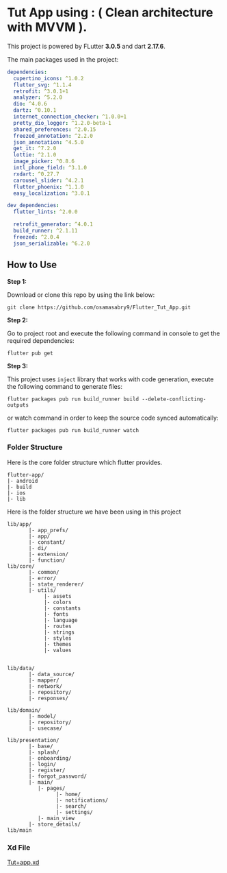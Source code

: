 # Tut App using : ( Clean architecture with MVVM ).

 This project is powered by FLutter **3.0.5** and dart **2.17.6**.

The main packages used in the project:

```yaml
dependencies:
  cupertino_icons: ^1.0.2
  flutter_svg: ^1.1.4
  retrofit: ^3.0.1+1
  analyzer: ^5.2.0
  dio: ^4.0.6
  dartz: ^0.10.1
  internet_connection_checker: ^1.0.0+1
  pretty_dio_logger: ^1.2.0-beta-1
  shared_preferences: ^2.0.15
  freezed_annotation: ^2.2.0
  json_annotation: ^4.5.0
  get_it: ^7.2.0
  lottie: ^2.1.0
  image_picker: ^0.8.6
  intl_phone_field: ^3.1.0
  rxdart: ^0.27.7
  carousel_slider: ^4.2.1
  flutter_phoenix: ^1.1.0
  easy_localization: ^3.0.1

dev_dependencies:
  flutter_lints: ^2.0.0

  retrofit_generator: ^4.0.1
  build_runner: ^2.1.11
  freezed: ^2.0.4
  json_serializable: ^6.2.0
```

## How to Use 

**Step 1:**

Download or clone this repo by using the link below:

```
git clone https://github.com/osamasabry9/Flutter_Tut_App.git
```

**Step 2:**

Go to project root and execute the following command in console to get the required dependencies: 

```
flutter pub get 
```

**Step 3:**

This project uses `inject` library that works with code generation, execute the following command to generate files:

```
flutter packages pub run build_runner build --delete-conflicting-outputs
```

or watch command in order to keep the source code synced automatically:

```
flutter packages pub run build_runner watch
```
### Folder Structure
Here is the core folder structure which flutter provides.

```
flutter-app/
|- android
|- build
|- ios
|- lib
```

Here is the folder structure we have been using in this project

```
lib/app/
       |- app_prefs/
       |- app/
       |- constant/
       |- di/
       |- extension/
       |- function/
lib/core/
       |- common/
       |- error/
       |- state_renderer/
       |- utils/
            |- assets
            |- colors
            |- constants
            |- fonts
            |- language
            |- routes
            |- strings
            |- styles
            |- themes
            |- values
            
            
lib/data/
       |- data_source/
       |- mapper/
       |- network/
       |- repository/
       |- responses/

lib/domain/
       |- model/
       |- repository/
       |- usecase/

lib/presentation/
       |- base/
       |- splash/
       |- onboarding/
       |- login/
       |- register/
       |- forgot_password/
       |- main/
          |- pages/
                |- home/
                |- notifications/
                |- search/
                |- settings/
          |- main_view
       |- store_details/
lib/main
```

### Xd File
[Tut+app.xd](https://github.com/osamasabry9/Flutter_Tut_App/blob/master/Tut%2Bapp.xd)
